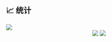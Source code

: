 ## 📈 统计

<img src="https://cdn.jsdelivr.net/gh/luguosong/images@master/blog-img/229223156-0cbdaba9-3128-4d8e-8719-b6b4cf741b67.gif"/>
<div align="center" display="Flex">
 <img src="https://github-readme-stats.vercel.app/api/top-langs/?username=luguosong&theme=github_dark&layout=compact&hide=scss,css&langs_count=10"/>
 <img src="https://github-readme-stats.vercel.app/api?username=luguosong&show_icons=true&theme=github_dark&include_all_commits=true&hide=prs,contribs&rank_icon=github"/>
</div>

